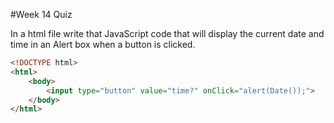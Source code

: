 #Week 14 Quiz

In a html file write that JavaScript code that will display the current date and time in an Alert box when a button is clicked.

```html
<!DOCTYPE html>
<html>
	<body>
		<input type="button" value="time?" onClick="alert(Date());">
	</body>
</html>
```
